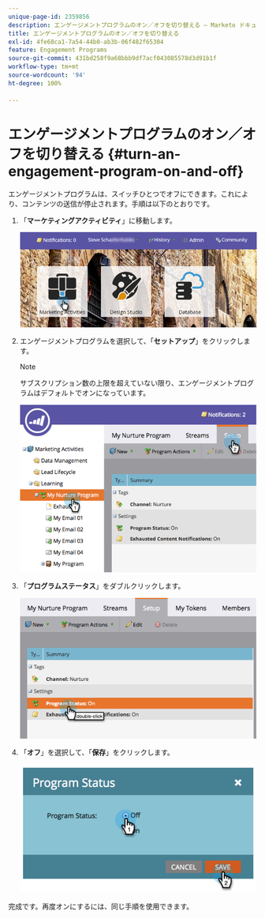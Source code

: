 ```yaml
---
unique-page-id: 2359856
description: エンゲージメントプログラムのオン／オフを切り替える — Marketo ドキュメント — 製品ドキュメント
title: エンゲージメントプログラムのオン／オフを切り替える
exl-id: 4fe68ca1-7a54-44b0-ab3b-06f482f65304
feature: Engagement Programs
source-git-commit: 431bd258f9a68bbb9df7acf043085578d3d91b1f
workflow-type: tm+mt
source-wordcount: '94'
ht-degree: 100%

---
```


# エンゲージメントプログラムのオン／オフを切り替える {#turn-an-engagement-program-on-and-off}

エンゲージメントプログラムは、スイッチひとつでオフにできます。これにより、コンテンツの送信が停止されます。手順は以下のとおりです。

1. 「**マーケティングアクティビティ**」に移動します。

   ![](assets/login-marketing-activities.png)

1. エンゲージメントプログラムを選択して、「**セットアップ**」をクリックします。

   >[!NOTE]
   >
   >サブスクリプション数の上限を超えていない限り、エンゲージメントプログラムはデフォルトでオンになっています。

   ![](assets/image2014-9-15-17-3a14-3a56.png)

1. 「**プログラムステータス**」をダブルクリックします。

   ![](assets/image2014-9-15-17-3a14-3a59.png)

1. 「**オフ**」を選択して、「**保存**」をクリックします。

   ![](assets/image2014-9-15-17-3a15-3a2.png)

完成です。再度オンにするには、同じ手順を使用できます。
